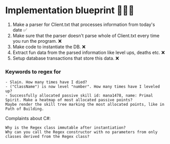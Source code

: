 # Implementation blueprint 🚀🚀🚀

1. Make a parser for Client.txt that processes information from today's date ✅
2. Make sure that the parser doesn't parse whole of Client.txt every time you run the program. ❌
3. Make code to instantiate the DB. ❌
4. Extract fun data from the parsed information like level ups, deaths etc. ❌
5. Setup database transactions that store this data. ❌

### Keywords to regex for

    - Slain. How many times have I died?
    - ("ClassName") is now level "number". How many times have I leveled up?
    - Successfully allocated passive skill id: mana1478, name: Primal Spirit. Make a heatmap of most allocated passive points?
    Maybe render the skill tree marking the most allocated points, like in Path of Building.

Complaints about C#:

    Why is the Regex class immutable after instantiation?
    Why can you call the Regex constructor with no parameters from only classes derived from the Regex class?
